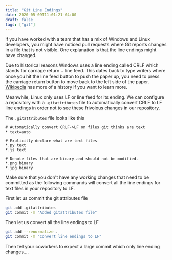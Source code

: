 ```yaml
---
title: "Git Line Endings"
date: 2020-05-09T11:01:21-04:00
draft: false
tags: ["git"]
---
```


if you have worked with a team that has a mix of Windows and Linux developers, you might have noticed pull requests where Git reports changes in a file that is not visible. One explanation is that the line endings might have changed. 

Due to historical reasons Windows uses a line ending called CRLF which stands for carriage return + line feed. This dates back to type writers where once you hit the line feed button to push the paper up, you need to press the carriage return button to move back to the left side of the paper. [Wikipedia](https://en.wikipedia.org/wiki/Carriage_return) has more of a history if you want to learn more.

Meanwhile, Linux only uses LF or line feed for its ending.  We can configure a repository with a `.gitattributes` file to automatically convert CRLF to LF line endings in order not to see these frivolous changes in our repository. 

The `.gitattributes` file looks like this

```
# Automatically convert CRLF->LF on files git thinks are text
* text=auto

# Explicitly declare what are text files
*.py text
*.js text

# Denote files that are binary and should not be modified.
*.png binary
*.jpg binary
```

Make sure that you don't have any working changes that need to be committed as the following commands will convert all the line endings for text files in your repository to LF.

First let us commit the git attributes file

```bash
git add .gitattributes
git commit -m "Added gitattributes file"
```

Then let us convert all the line endings to LF

```bash
git add --renormalize .
git commit -m "Convert line endings to LF"
```

Then tell your coworkers to expect a large commit which only line ending changes....